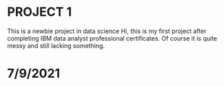 # PROJECT 1
This is a newbie project in data science
Hi, this is my first project after completing IBM data analyst professional certificates.
Of course it is quite messy and still lacking something.

# 7/9/2021
